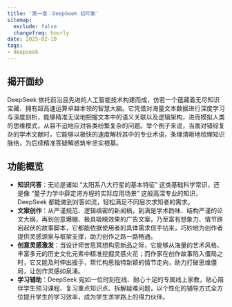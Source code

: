 ```yaml
---
title: '第一章：DeepSeek 初印象'
sitemap:
  exclude: false
  changefreq: hourly
date: 2025-02-10
tags:
- deepseek
---
```


## 揭开面纱

DeepSeek 依托前沿且先进的人工智能技术构建而成，仿若一个蕴藏着无尽知识宝藏、拥有超高速运算卓越本领的智慧大脑。它凭借对海量文本数据进行深度学习与深度剖析，能够精准无误地把握文本中的语义关联以及逻辑架构，进而模拟人类的思维模式，从容不迫地应对各类纷繁复杂的问题。举个例子来说，当面对错综复杂的学术文献时，它能够以极快的速度解析其中的专业术语，条理清晰地梳理知识脉络，为后续精准答疑解惑筑牢坚实根基。

## 功能概览
- **知识问答**：无论是诸如 “太阳系八大行星的基本特征” 这类基础科学常识，还是像 “量子力学中薛定谔方程的实际应用场景” 这般高深专业的知识，DeepSeek 都能做到对答如流，轻松满足不同层次求知者的需求。
- **文案创作**：从严谨规范、逻辑缜密的新闻稿，到满是学术韵味、结构严谨的论文大纲，再到创意爆棚、极具吸睛效果的广告文案，乃至富有想象力、情节跌宕起伏的故事脚本，它都能依据使用者的具体需求信手拈来，巧妙地为创作者提供灵感源泉与框架支撑，助力创作之路一路畅通。
- **创意灵感激发**：当设计师苦思冥想构思新品之际，它能够从海量的艺术风格、丰富多元的历史文化元素中精准挖掘灵感火花；而作家在创作故事陷入僵局之时，它又能及时伸出援手，帮忙构思独特新颖的情节走向，助力打破思维僵局，让创作灵感如泉涌。
- **学习辅助**：DeepSeek 宛如一位时刻在线、耐心十足的专属线上家教，贴心陪伴学生预习课程、复习重点知识点、拆解疑难问题，以个性化的辅导方式全方位提升学生的学习效率，成为学生求学路上的得力伙伴。



